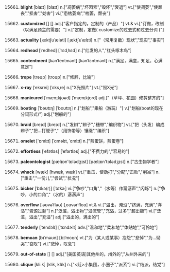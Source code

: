 15661. **blight**
[blaɪt]  [blaɪt]
n.["凋萎病","坏因素","毁坏","衰退"]  vt.["使凋萎","使颓丧","损害","妨害"]  vi.["患枯萎病","枯萎，颓丧"]  

15662. **customized**
[]  []
adj.["客户指定的，定制的（产品）"]  vt.& vi.["订做，改制（以满足顾主的需要）"]  v.["定制，定做( customize的过去式和过去分词 )"]  

15663. **actuality**
[ˌæktʃuˈæləti]  [ˌæktʃuˈælɪti]
n.["（常用复数）现状","现实","事实"]  

15664. **redhead**
[ˈredhed]  [ˈrɛdˌhɛd]
n.["红发的人","红头啄木鸟"]  

15665. **contentment**
[kənˈtentmənt]  [kənˈtɛntmənt]
n.["满足，满意，知足，心满意足"]  

15666. **trope**
[trəʊp]  [troʊp]
n.["修辞，比喻"]  

15667. **x-ray**
[ˈeksrei]  [ˈɛksˌre]
n.["X光照片"]  vt.["照X光"]  

15668. **manicured**
[ˈmænɪkjʊəd]  [ˈmænɪkjʊrd]
adj.["（草坪、花园）修剪整齐的"]  

15669. **boating**
[ˈbəʊtɪŋ]  [ˈboʊtɪŋ]
n.["划船","乘船（游玩）"]  v.["划船(boat的现在分词形式)"]  adj.["划船的"]  

15670. **braid**
[breɪd]  [breɪd]
n.["发辫","辫子","穗带","编织物"]  vt.["把（头发）编成辫子","把…打缏子","（用饰带等）镶缀","编织"]  

15671. **omelet**
['ɒmlɪt]  [ˈɑməlɪt, ˈɑmlɪt]
n.["煎蛋饼，煎蛋卷"]  

15672. **effortless**
[ˈefətləs]  [ˈefərtləs]
adj.["不费力的","容易的"]  

15673. **paleontologist**
[pælɪɒn'tɒlədʒɪst]  [pælɪɒn'tɒlədʒɪst]
n.["古生物学者"]  

15674. **whack**
[wæk]  [hwæk, wæk]
vt.["重击，使劲打","分配","击败","削减"]  n.["重击","一份儿","尝试","状况"]  

15675. **bicker**
[ˈbɪkə(r)]  [ˈbɪkɚ]
vi.["争吵","口角","（水等）作潺潺声","闪烁"]  n.["争吵，小的口角","（水的）潺潺声"]  

15676. **overflow**
[ˌəʊvəˈfləʊ]  [ˌoʊvərˈfloʊ]
vt.& vi.["溢出，淹没","挤满，充满","洋溢","资源过剩"]  n.["泛滥，溢出物","溢流管","充溢，过多","超出额"]  vi.["泛滥，溢出","充溢"]  adj.["溢出的，满出的"]  

15677. **tenderly**
[ˈtendəlɪ]  [ˈtɛndɚlɪ]
adv.["温和地","柔和地","体贴地","可怜地"]  

15678. **bemoan**
[bɪˈməʊn]  [bɪˈmoʊn]
vt.["为（某人或某事）抱怨","悲悼","为…恸哭","哀叹"]  vi.["悲悼，叹息"]  

15679. **out-of-state**
[]  []
adj.["[美国英语]其他州的，州外的","从州外来的"]  

15680. **clique**
[kli:k]  [klik, klɪk]
n.["<贬>小集团，小圈子","派系"]  vi.["结派，结党"]  

